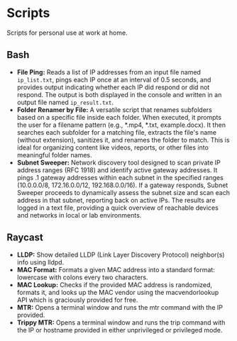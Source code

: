 # Scripts

Scripts for personal use at work at home.

## Bash

* **File Ping:** Reads a list of IP addresses from an input file named `ip_list.txt`, pings each IP once at an interval of 0.5 seconds, and provides output indicating whether each IP did respond or did not respond. The output is both displayed in the console and written in an output file named `ip_result.txt`.
* **Folder Renamer by File:** A versatile script that renames subfolders based on a specific file inside each folder. When executed, it prompts the user for a filename pattern (e.g., *.mp4, *.txt, example.docx). It then searches each subfolder for a matching file, extracts the file's name (without extension), sanitizes it, and renames the folder to match. This is ideal for organizing content like videos, reports, or other files into meaningful folder names.
* **Subnet Sweeper:** Network discovery tool designed to scan private IP address ranges (RFC 1918) and identify active gateway addresses. It pings .1 gateway addresses within each subnet in the specified ranges (10.0.0.0/8, 172.16.0.0/12, 192.168.0.0/16). If a gateway responds, Subnet Sweeper proceeds to dynamically assess the subnet size and scan each address in that subnet, reporting back on active IPs. The results are logged in a text file, providing a quick overview of reachable devices and networks in local or lab environments.

## Raycast

* **LLDP:** Show detailed LLDP (Link Layer Discovery Protocol) neighbor(s) info using lldpd.
* **MAC Format:** Formats a given MAC address into a standard format: lowercase with colons every two characters.
* **MAC Lookup:** Checks if the provided MAC address is randomized, formats it, and looks up the MAC vendor using the macvendorlookup API which is graciously provided for free.
* **MTR:** Opens a terminal window and runs the mtr command with the IP provided.
* **Trippy MTR:** Opens a terminal window and runs the trip command with the IP or hostname provided in either unprivileged or privileged mode.
